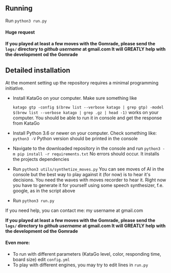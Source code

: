 ## Running

Run `python3 run.py`

#### Huge request
__If you played at least a few moves with the Gomrade, please send the `logs/` directory to 
_github username_ at gmail.com
It will GREATLY help with the development od the Gomrade__


## Detailed installation

At the moment setting up the repository requires a minimal programming initiative.

- Install KataGo on your computer. Make sure something like

    `katago gtp -config $(brew list --verbose katago | grep gtp) -model $(brew list --verbose katago | grep .gz | head -1)`
    works on your computer. You should be able to run it in console and get the response from KataGo

- Install Python 3.6 or newer on your computer. Check something like:
    `python3 -V`
    Python  version should be printed in the console


- Navigate to the downloaded repository in the console and run `python3 -m pip install -r requirements.txt`
No errors should occur. It installs the projects dependencies

- Run 
`python3 utils/synthetize_moves.py`
You can see moves of AI in the console but the best way to play against it (for now) is to hear it's decisions.
You need the waves with moves recorder to hear it. Right now you have to generate it for yourself using some 
speech synthesizer, f.e. google, as in the script above

- Run `python3 run.py`


If you need help, you can contact me: my username at gmail.com 

__If you played at least a few moves with the Gomrade, please send the `logs/` directory to 
_github username_ at gmail.com
It will GREATLY help with the development od the Gomrade__


#### Even more:
- To run with different parameters (KataGo level, color, responding time, board size) edit `config.yml`
- To play with different engines, you may try to edit lines in `run.py`
